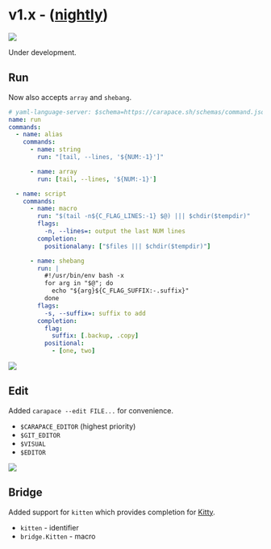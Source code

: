 # v1.x - ([nightly](../install/selfupdate.md))

![](./v1.x/banner.png)

Under development.


## Run

Now also accepts `array` and `shebang`.

```yaml
# yaml-language-server: $schema=https://carapace.sh/schemas/command.json
name: run
commands:
  - name: alias
    commands:
      - name: string
        run: "[tail, --lines, '${NUM:-1}']"

      - name: array
        run: [tail, --lines, '${NUM:-1}']

  - name: script
    commands:
      - name: macro
        run: "$(tail -n${C_FLAG_LINES:-1} $@) ||| $chdir($tempdir)"
        flags:
          -n, --lines=: output the last NUM lines
        completion:
          positionalany: ["$files ||| $chdir($tempdir)"]

      - name: shebang
        run: |
          #!/usr/bin/env bash -x
          for arg in "$@"; do
            echo "${arg}${C_FLAG_SUFFIX:-.suffix}"
          done
        flags:
          -s, --suffix=: suffix to add
        completion:
          flag:
            suffix: [.backup, .copy]
          positional:
            - [one, two]
```

![](./v1.x/run.cast)

## Edit

Added `carapace --edit FILE...` for convenience.

- `$CARAPACE_EDITOR` (highest priority)
- `$GIT_EDITOR`
- `$VISUAL`
- `$EDITOR`

![](./v1.x/edit.cast)

## Bridge

Added support for `kitten` which provides completion for [Kitty](https://sw.kovidgoyal.net/kitty/).

- `kitten` - identifier
- `bridge.Kitten` - macro

